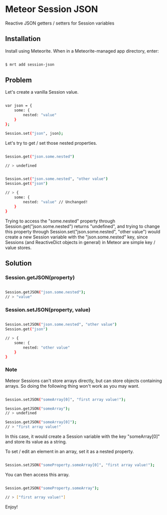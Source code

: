 Meteor Session JSON
===================

Reactive JSON getters / setters for Session variables

Installation
------------

Install using Meteorite. When in a Meteorite-managed app directory, enter:

``` sh

$ mrt add session-json
```

Problem
-------

Let's create a vanilla Session value.

``` sh

var json = { 
	some: {
		nested: "value"
	}
};

Session.set("json", json);
```

Let's try to get / set those nested properties.

``` sh

Session.get("json.some.nested")

// > undefined
```

``` sh

Session.set("json.some.nested", "other value")
Session.get("json")

// > { 
	some: {
		nested: "value" // Unchanged!
	}
}
```

Trying to access the "some.nested" property through Session.get("json.some.nested") returns "undefined", and trying to change this property through Session.set("json.some.nested", "other value") would create a new Session variable with the "json.some.nested" key, since Sessions (and ReactiveDict objects in general) in Meteor are simple key / value stores.

Solution
--------

### Session.getJSON(property)

``` sh

Session.getJSON("json.some.nested");
// > "value"
```

### Session.setJSON(property, value)

``` sh

Session.setJSON("json.some.nested", "other value")
Session.get("json")

// > { 
	some: {
		nested: "other value"
	}
}
```

### Note

Meteor Sessions can't store arrays directly, but can store objects containing arrays. So doing the following thing won't work as you may want.

``` sh

Session.setJSON("someArray[0]", "first array value!");

Session.getJSON("someArray");
// > undefined

Session.getJSON("someArray[0]");
// > "first array value!"
```

In this case, it would create a Session variable with the key "someArray[0]" and store its value as a string. 

To set / edit an element in an array, set it as a nested property.

``` sh

Session.setJSON("someProperty.someArray[0]", "first array value!");
```

You can then access this array.

``` sh

Session.getJSON("someProperty.someArray");

// > ["first array value!"]
```

Enjoy!